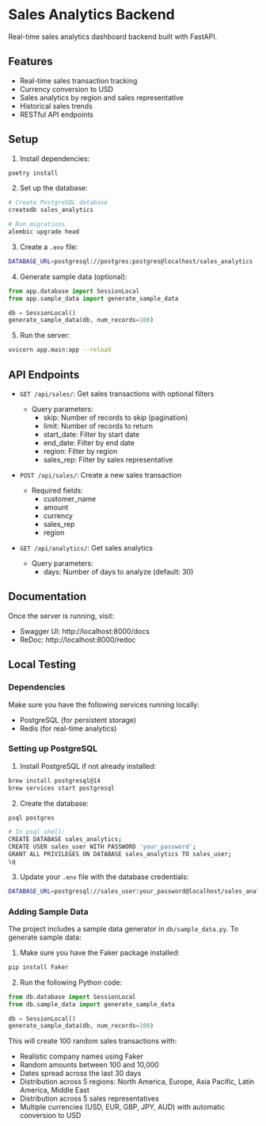 # Sales Analytics Backend

Real-time sales analytics dashboard backend built with FastAPI.

## Features

- Real-time sales transaction tracking
- Currency conversion to USD
- Sales analytics by region and sales representative
- Historical sales trends
- RESTful API endpoints

## Setup

1. Install dependencies:
```bash
poetry install
```

2. Set up the database:
```bash
# Create PostgreSQL database
createdb sales_analytics

# Run migrations
alembic upgrade head
```

3. Create a `.env` file:
```bash
DATABASE_URL=postgresql://postgres:postgres@localhost/sales_analytics
```

4. Generate sample data (optional):
```python
from app.database import SessionLocal
from app.sample_data import generate_sample_data

db = SessionLocal()
generate_sample_data(db, num_records=100)
```

5. Run the server:
```bash
uvicorn app.main:app --reload
```

## API Endpoints

- `GET /api/sales/`: Get sales transactions with optional filters
  - Query parameters:
    - skip: Number of records to skip (pagination)
    - limit: Number of records to return
    - start_date: Filter by start date
    - end_date: Filter by end date
    - region: Filter by region
    - sales_rep: Filter by sales representative

- `POST /api/sales/`: Create a new sales transaction
  - Required fields:
    - customer_name
    - amount
    - currency
    - sales_rep
    - region

- `GET /api/analytics/`: Get sales analytics
  - Query parameters:
    - days: Number of days to analyze (default: 30)

## Documentation

Once the server is running, visit:
- Swagger UI: http://localhost:8000/docs
- ReDoc: http://localhost:8000/redoc

## Local Testing

### Dependencies

Make sure you have the following services running locally:

- PostgreSQL (for persistent storage)
- Redis (for real-time analytics)

### Setting up PostgreSQL

1. Install PostgreSQL if not already installed:
```bash
brew install postgresql@14
brew services start postgresql
```

2. Create the database:
```bash
psql postgres

# In psql shell:
CREATE DATABASE sales_analytics;
CREATE USER sales_user WITH PASSWORD 'your_password';
GRANT ALL PRIVILEGES ON DATABASE sales_analytics TO sales_user;
\q
```

3. Update your `.env` file with the database credentials:
```bash
DATABASE_URL=postgresql://sales_user:your_password@localhost/sales_analytics
```

### Adding Sample Data

The project includes a sample data generator in `db/sample_data.py`. To generate sample data:

1. Make sure you have the Faker package installed:
```bash
pip install Faker
```

2. Run the following Python code:
```python
from db.database import SessionLocal
from db.sample_data import generate_sample_data

db = SessionLocal()
generate_sample_data(db, num_records=100)
```

This will create 100 random sales transactions with:
- Realistic company names using Faker
- Random amounts between 100 and 10,000
- Dates spread across the last 30 days
- Distribution across 5 regions: North America, Europe, Asia Pacific, Latin America, Middle East
- Distribution across 5 sales representatives
- Multiple currencies (USD, EUR, GBP, JPY, AUD) with automatic conversion to USD
